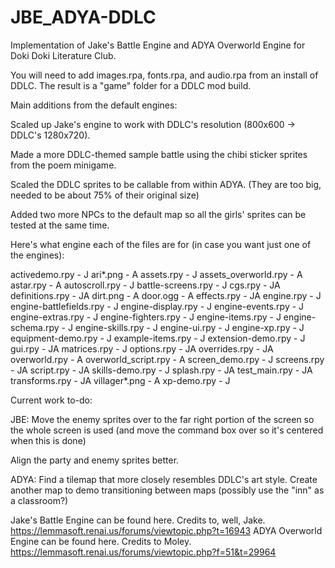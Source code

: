 # JBE_ADYA-DDLC
Implementation of Jake's Battle Engine and ADYA Overworld Engine for Doki Doki Literature Club.

You will need to add images.rpa, fonts.rpa, and audio.rpa from an install of DDLC. The result is a "game" folder for a DDLC mod build.

Main additions from the default engines:

Scaled up Jake's engine to work with DDLC's resolution (800x600 -> DDLC's 1280x720).

Made a more DDLC-themed sample battle using the chibi sticker sprites from the poem minigame. 

Scaled the DDLC sprites to be callable from within ADYA. (They are too big, needed to be about 75% of their original size)

Added two more NPCs to the default map so all the girls' sprites can be tested at the same time.

Here's what engine each of the files are for (in case you want just one of the engines):

activedemo.rpy - J
ari*.png - A
assets.rpy - J
assets_overworld.rpy - A
astar.rpy - A
autoscroll.rpy - J
battle-screens.rpy - J
cgs.rpy - JA
definitions.rpy - JA
dirt.png - A
door.ogg - A
effects.rpy - JA
engine.rpy - J
engine-battlefields.rpy - J
engine-display.rpy - J
engine-events.rpy - J
engine-extras.rpy - J
engine-fighters.rpy - J
engine-items.rpy - J
engine-schema.rpy - J
engine-skills.rpy - J
engine-ui.rpy - J
engine-xp.rpy - J
equipment-demo.rpy - J
example-items.rpy - J
extension-demo.rpy - J
gui.rpy - JA
matrices.rpy - J
options.rpy - JA
overrides.rpy - JA
overworld.rpy - A
overworld_script.rpy - A
screen_demo.rpy - J
screens.rpy - JA
script.rpy - JA
skills-demo.rpy - J
splash.rpy - JA
test_main.rpy - JA
transforms.rpy - JA
villager*.png - A
xp-demo.rpy - J

Current work to-do:

JBE:
Move the enemy sprites over to the far right portion of the screen so the whole screen is used (and move the command box over so it's centered when this is done)

Align the party and enemy sprites better. 

ADYA:
Find a tilemap that more closely resembles DDLC's art style.
Create another map to demo transitioning between maps (possibly use the "inn" as a classroom?)

Jake's Battle Engine can be found here. Credits to, well, Jake. https://lemmasoft.renai.us/forums/viewtopic.php?t=16943
ADYA Overworld Engine can be found here. Credits to Moley. https://lemmasoft.renai.us/forums/viewtopic.php?f=51&t=29964
